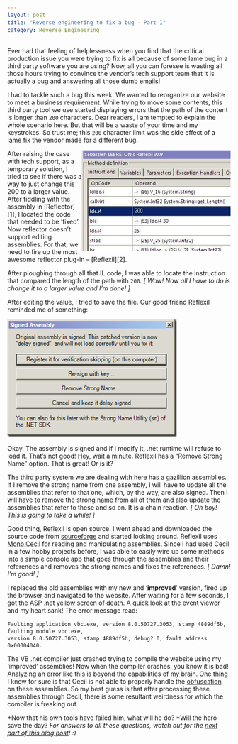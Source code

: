 ```yaml
---
layout: post
title: "Reverse engineering to fix a bug - Part I"
category: Reverse Engineering
---
```


Ever had that feeling of helplessness when you find that the critical production issue you
were trying to fix is all because of some lame bug in a third party software you are using?
Now, all you can foresee is wasting all those hours trying to convince the vendor’s tech
support  team that it is actually a bug and answering all those dumb emails!

I had to tackle such a bug this week. We wanted to reorganize our website to meet a business
requirement. While trying to move some contents, this third party tool we use started
displaying errors that the path of the content is longer than `200` characters.
Dear readers, I am tempted to explain the whole scenario here. But that will be a waste of
your time and my keystrokes. So trust me;  this `200` character limit was the side effect of
a lame fix the vendor made for a different bug.

<img alt="Reflexil" src="/contents/img/2010-04-17-reflexil.jpg" align="right"/>
After raising the case with tech support, as a temporary solution, I tried to see if there
was a way to just change this 200 to a larger value. After fiddling with the assembly in
[Reflector][1], I located the code that needed to be ‘fixed’. Now reflector doesn’t support
editing assemblies. For that, we need to fire up the most awesome reflector plug-in – [Reflexil][2].

After ploughing through all that IL code, I was able to locate the instruction that compared
the length of the path with `200`. *\[ Wow! Now all I have to do is change it to a larger value
and I’m done! \]*

After editing the value, I tried to save the file. Our good friend Reflexil reminded me of something:

![Reflexil Dialog][10]

Okay. The assembly is signed and if I modify it, .net runtime will refuse to load it. That’s
not good! Hey, wait a minute. Reflexil has a “Remove Strong Name” option. That is great! Or is it?

The third party system we are dealing with here has a gazillion assemblies. If I remove the
strong name from one assembly, I will have to update all the assemblies that refer to that one,
which, by the way, are also signed. Then I will have to remove the strong name from all of them
and also update the assemblies that refer to these and so on. It is a chain reaction.
*\[ Oh boy! This is going to take a while! \]*

Good thing, Reflexil is open source. I went ahead and downloaded the source code from [sourceforge][5]
and started looking around. Reflexil uses [Mono.Cecil][6] for reading and manipulating assemblies.
Since I had used Cecil in a few hobby projects before, I was able to easily wire up some methods
into a simple console app that goes through the assemblies and their references and removes the
strong names and fixes the references. *\[ Damn! I’m good! \]*

I replaced the old assemblies with my new and ‘**improved**’ version, fired up the browser and
navigated to the website. After waiting for a few seconds, I got the ASP .net [yellow screen of death][7].
A quick look at the event viewer and my heart sank! The error message read:

    Faulting application vbc.exe, version 8.0.50727.3053, stamp 4889df5b, faulting module vbc.exe,
    version 8.0.50727.3053, stamp 4889df5b, debug? 0, fault address 0x00004040.

The VB .net compiler just crashed trying to compile the website using my ‘improved’ assemblies!
Now when the compiler crashes, you know it is bad! Analyzing an error like this is beyond the
capabilities of my brain. One thing I know for sure is that Cecil is not able to properly handle
the [obfuscation][8] on these assemblies. So my best guess is that after processing these assemblies
through Cecil, there is some resultant weirdness for which the compiler is freaking out.

*Now that his own tools have failed him, what will he do? *Will the hero save the day? *For
answers to all these questions, watch out for the [next part of this blog post][9]! :)*

 [1]: http://www.red-gate.com/products/reflector/ "Reflector"
 [2]: http://sebastien.lebreton.free.fr/reflexil/ "Reflexil"
 [4]: /contents/img/2010-04-17-reflexil.jpg "Editing assembly in Reflexil"
 [5]: http://sourceforge.net/projects/reflexil/ "Sourforge project page for Reflexil"
 [6]: http://www.mono-project.com/Cecil "Mono.Cecil"
 [7]: http://en.wikipedia.org/wiki/Screens_of_death "Read about the yellow screen of death in wikipedia"
 [8]: /2010/03/Decrypting-strings-in-obfuscated-assemblies.html "Dotfuscator obfuscation"
 [9]: http://www.madaboutcode.com/blog/post/2010/7/26/11/Reverse-engineering-to-fix-a-bug-Part-II
 [10]: /contents/img/2010-04-17-reflexil-dialog.png "Reflexil Dialog"
